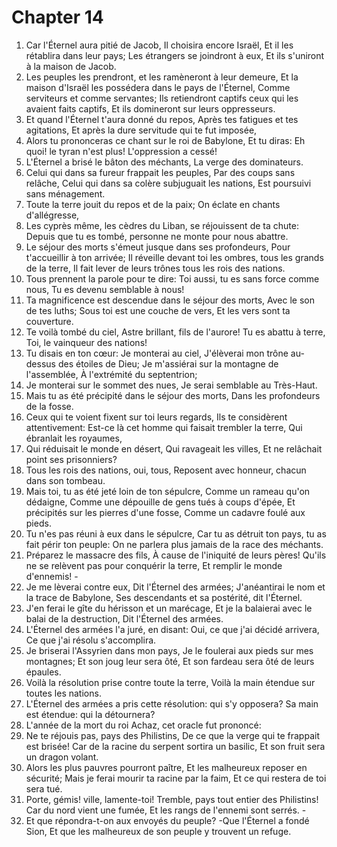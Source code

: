 # Chapter 14

1. Car l'Éternel aura pitié de Jacob, Il choisira encore Israël, Et il les rétablira dans leur pays; Les étrangers se joindront à eux, Et ils s'uniront à la maison de Jacob.
2. Les peuples les prendront, et les ramèneront à leur demeure, Et la maison d'Israël les possédera dans le pays de l'Éternel, Comme serviteurs et comme servantes; Ils retiendront captifs ceux qui les avaient faits captifs, Et ils domineront sur leurs oppresseurs.
3. Et quand l'Éternel t'aura donné du repos, Après tes fatigues et tes agitations, Et après la dure servitude qui te fut imposée,
4. Alors tu prononceras ce chant sur le roi de Babylone, Et tu diras: Eh quoi! le tyran n'est plus! L'oppression a cessé!
5. L'Éternel a brisé le bâton des méchants, La verge des dominateurs.
6. Celui qui dans sa fureur frappait les peuples, Par des coups sans relâche, Celui qui dans sa colère subjuguait les nations, Est poursuivi sans ménagement.
7. Toute la terre jouit du repos et de la paix; On éclate en chants d'allégresse,
8. Les cyprès même, les cèdres du Liban, se réjouissent de ta chute: Depuis que tu es tombé, personne ne monte pour nous abattre.
9. Le séjour des morts s'émeut jusque dans ses profondeurs, Pour t'accueillir à ton arrivée; Il réveille devant toi les ombres, tous les grands de la terre, Il fait lever de leurs trônes tous les rois des nations.
10. Tous prennent la parole pour te dire: Toi aussi, tu es sans force comme nous, Tu es devenu semblable à nous!
11. Ta magnificence est descendue dans le séjour des morts, Avec le son de tes luths; Sous toi est une couche de vers, Et les vers sont ta couverture.
12. Te voilà tombé du ciel, Astre brillant, fils de l'aurore! Tu es abattu à terre, Toi, le vainqueur des nations!
13. Tu disais en ton cœur: Je monterai au ciel, J'élèverai mon trône au-dessus des étoiles de Dieu; Je m'assiérai sur la montagne de l'assemblée, À l'extrémité du septentrion;
14. Je monterai sur le sommet des nues, Je serai semblable au Très-Haut.
15. Mais tu as été précipité dans le séjour des morts, Dans les profondeurs de la fosse.
16. Ceux qui te voient fixent sur toi leurs regards, Ils te considèrent attentivement: Est-ce là cet homme qui faisait trembler la terre, Qui ébranlait les royaumes,
17. Qui réduisait le monde en désert, Qui ravageait les villes, Et ne relâchait point ses prisonniers?
18. Tous les rois des nations, oui, tous, Reposent avec honneur, chacun dans son tombeau.
19. Mais toi, tu as été jeté loin de ton sépulcre, Comme un rameau qu'on dédaigne, Comme une dépouille de gens tués à coups d'épée, Et précipités sur les pierres d'une fosse, Comme un cadavre foulé aux pieds.
20. Tu n'es pas réuni à eux dans le sépulcre, Car tu as détruit ton pays, tu as fait périr ton peuple: On ne parlera plus jamais de la race des méchants.
21. Préparez le massacre des fils, À cause de l'iniquité de leurs pères! Qu'ils ne se relèvent pas pour conquérir la terre, Et remplir le monde d'ennemis! -
22. Je me lèverai contre eux, Dit l'Éternel des armées; J'anéantirai le nom et la trace de Babylone, Ses descendants et sa postérité, dit l'Éternel.
23. J'en ferai le gîte du hérisson et un marécage, Et je la balaierai avec le balai de la destruction, Dit l'Éternel des armées.
24. L'Éternel des armées l'a juré, en disant: Oui, ce que j'ai décidé arrivera, Ce que j'ai résolu s'accomplira.
25. Je briserai l'Assyrien dans mon pays, Je le foulerai aux pieds sur mes montagnes; Et son joug leur sera ôté, Et son fardeau sera ôté de leurs épaules.
26. Voilà la résolution prise contre toute la terre, Voilà la main étendue sur toutes les nations.
27. L'Éternel des armées a pris cette résolution: qui s'y opposera? Sa main est étendue: qui la détournera?
28. L'année de la mort du roi Achaz, cet oracle fut prononcé:
29. Ne te réjouis pas, pays des Philistins, De ce que la verge qui te frappait est brisée! Car de la racine du serpent sortira un basilic, Et son fruit sera un dragon volant.
30. Alors les plus pauvres pourront paître, Et les malheureux reposer en sécurité; Mais je ferai mourir ta racine par la faim, Et ce qui restera de toi sera tué.
31. Porte, gémis! ville, lamente-toi! Tremble, pays tout entier des Philistins! Car du nord vient une fumée, Et les rangs de l'ennemi sont serrés. -
32. Et que répondra-t-on aux envoyés du peuple? -Que l'Éternel a fondé Sion, Et que les malheureux de son peuple y trouvent un refuge.

